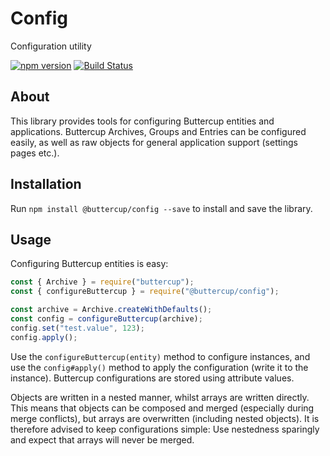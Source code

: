 # Config
Configuration utility

[![npm version](https://badge.fury.io/js/%40buttercup%2Fconfig.svg)](https://badge.fury.io/js/%40buttercup%2Fconfig) [![Build Status](https://travis-ci.org/buttercup/config.svg?branch=master)](https://travis-ci.org/buttercup/config)

## About
This library provides tools for configuring Buttercup entities and applications. Buttercup Archives, Groups and Entries can be configured easily, as well as raw objects for general application support (settings pages etc.).

## Installation
Run `npm install @buttercup/config --save` to install and save the library.

## Usage
Configuring Buttercup entities is easy:

```javascript
const { Archive } = require("buttercup");
const { configureButtercup } = require("@buttercup/config");

const archive = Archive.createWithDefaults();
const config = configureButtercup(archive);
config.set("test.value", 123);
config.apply();
```

Use the `configureButtercup(entity)` method to configure instances, and use the `config#apply()` method to apply the configuration (write it to the instance). Buttercup configurations are stored using attribute values.

Objects are written in a nested manner, whilst arrays are written directly. This means that objects can be composed and merged (especially during merge conflicts), but arrays are overwritten (including nested objects). It is therefore advised to keep configurations simple: Use nestedness sparingly and expect that arrays will never be merged.
